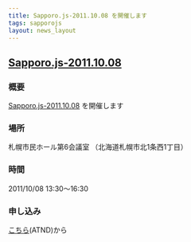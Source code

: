```yaml
---
title: Sapporo.js-2011.10.08 を開催します
tags: sapporojs
layout: news_layout
---
```

## [Sapporo.js-2011.10.08](http://atnd.org/events/19368)

### 概要

[Sapporo.js-2011.10.08](http://atnd.org/events/19368) を開催します

### 場所

札幌市民ホール第6会議室 （北海道札幌市北1条西1丁目）

### 時間

2011/10/08 13:30〜16:30

### 申し込み

[こちら](http://atnd.org/events/19368)(ATND)から
